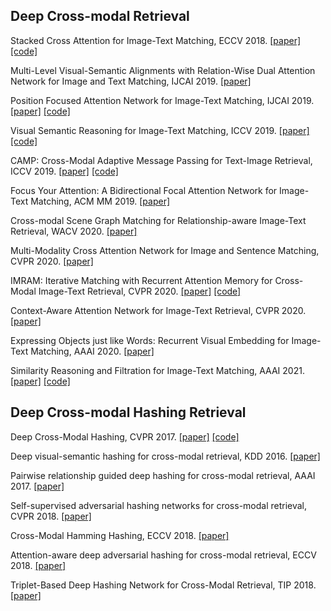 ## Deep Cross-modal Retrieval

Stacked Cross Attention for Image-Text Matching, ECCV 2018. [[paper]](https://arxiv.org/abs/1803.08024) [[code]](https://github.com/kuanghuei/SCAN)

Multi-Level Visual-Semantic Alignments with Relation-Wise Dual Attention Network for Image and Text Matching, IJCAI 2019. [[paper]](https://www.ijcai.org/proceedings/2019/0111.pdf)

Position Focused Attention Network for Image-Text Matching, IJCAI 2019. [[paper]](https://arxiv.org/abs/1907.09748) [[code]](https://github.com/HaoYang0123/Position-Focused-Attention-Network)

Visual Semantic Reasoning for Image-Text Matching, ICCV 2019. [[paper]](https://arxiv.org/abs/1909.02701) [[code]](https://github.com/KunpengLi1994/VSRN)

CAMP: Cross-Modal Adaptive Message Passing for Text-Image Retrieval, ICCV 2019. [[paper]](https://arxiv.org/abs/1909.05506) [[code]](https://github.com/ZihaoWang-CV/CAMP_iccv19)

Focus Your Attention: A Bidirectional Focal Attention Network for Image-Text Matching, ACM MM 2019. [[paper]](https://arxiv.org/abs/1909.11416)

Cross-modal Scene Graph Matching for Relationship-aware Image-Text Retrieval, WACV 2020. [[paper]](https://arxiv.org/abs/1910.05134)

Multi-Modality Cross Attention Network for Image and Sentence Matching, CVPR 2020. [[paper]](https://openaccess.thecvf.com/content_CVPR_2020/html/Wei_Multi-Modality_Cross_Attention_Network_for_Image_and_Sentence_Matching_CVPR_2020_paper.html)

IMRAM: Iterative Matching with Recurrent Attention Memory for Cross-Modal Image-Text Retrieval, CVPR 2020. [[paper]](https://arxiv.org/abs/2003.03772) [[code]](https://github.com/HuiChen24/IMRAM)

Context-Aware Attention Network for Image-Text Retrieval, CVPR 2020. [[paper]](https://openaccess.thecvf.com/content_CVPR_2020/papers/Zhang_Context-Aware_Attention_Network_for_Image-Text_Retrieval_CVPR_2020_paper.pdf)

Expressing Objects just like Words: Recurrent Visual Embedding for Image-Text Matching, AAAI 2020. [[paper]](https://arxiv.org/abs/2002.08510)

Similarity Reasoning and Filtration for Image-Text Matching, AAAI 2021. [[paper]](https://arxiv.org/abs/2101.01368) [[code]](https://github.com/Paranioar/SGRAF)


## Deep Cross-modal Hashing Retrieval

Deep Cross-Modal Hashing, CVPR 2017. [[paper]](https://arxiv.org/abs/1602.02255) [[code]](https://github.com/jiangqy/DCMH-CVPR2017)

Deep visual-semantic hashing for cross-modal retrieval, KDD 2016. [[paper]](http://www.kdd.org/kdd2016/papers/files/rpp0086-caoA.pdf)

Pairwise relationship guided deep hashing for cross-modal retrieval, AAAI 2017. [[paper]](https://see.xidian.edu.cn/faculty/chdeng/Welcome%20to%20Cheng%20Deng%27s%20Homepage_files/Papers/Conference/AAAI2017_Erkun.pdf)

Self-supervised adversarial hashing networks for cross-modal retrieval, CVPR 2018. [[paper]](https://openaccess.thecvf.com/content_cvpr_2018/papers/Li_Self-Supervised_Adversarial_Hashing_CVPR_2018_paper.pdf)

Cross-Modal Hamming Hashing, ECCV 2018. [[paper]](https://openaccess.thecvf.com/content_ECCV_2018/papers/Yue_Cao_Cross-Modal_Hamming_Hashing_ECCV_2018_paper.pdf)

Attention-aware deep adversarial hashing for cross-modal retrieval, ECCV 2018. [[paper]](https://arxiv.org/abs/1711.09347)

Triplet-Based Deep Hashing Network for Cross-Modal Retrieval, TIP 2018. [[paper]](https://arxiv.org/abs/1904.02449)
